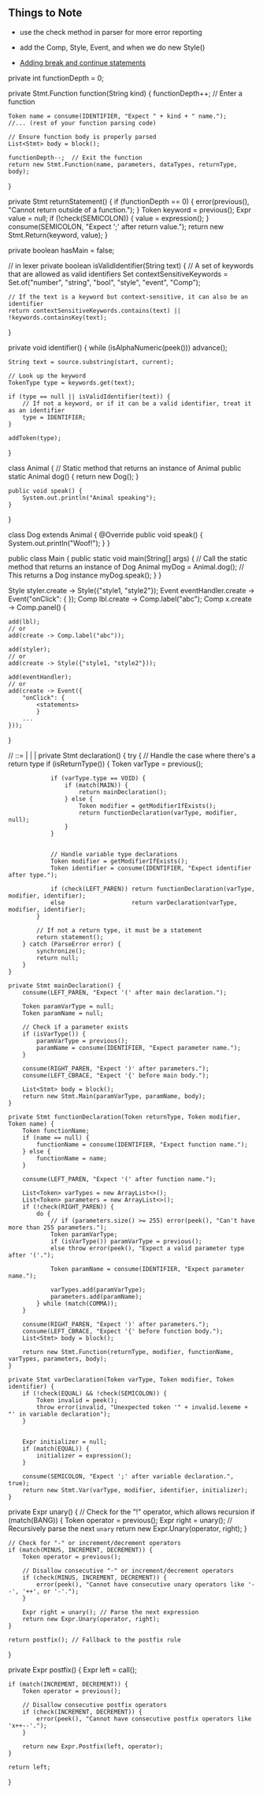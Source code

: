 ## Things to Note
- use the check method in parser for more error reporting

- add the Comp, Style, Event, and when we do new Style()

- [Adding break and continue statements](https://github.com/munificent/craftinginterpreters/blob/master/note/answers/chapter09_control.md)

private int functionDepth = 0;

private Stmt.Function function(String kind) {
functionDepth++; // Enter a function

    Token name = consume(IDENTIFIER, "Expect " + kind + " name.");
    //... (rest of your function parsing code)

    // Ensure function body is properly parsed
    List<Stmt> body = block();

    functionDepth--;  // Exit the function
    return new Stmt.Function(name, parameters, dataTypes, returnType, body);

}

private Stmt returnStatement() {
if (functionDepth == 0) {
error(previous(), "Cannot return outside of a function.");
}
Token keyword = previous();
Expr value = null;
if (!check(SEMICOLON)) {
value = expression();
}
consume(SEMICOLON, "Expect ';' after return value.");
return new Stmt.Return(keyword, value);
}

private boolean hasMain = false;

// in lexer
private boolean isValidIdentifier(String text) {
    // A set of keywords that are allowed as valid identifiers
    Set<String> contextSensitiveKeywords = Set.of("number", "string", "bool", "style", "event", "Comp");

    // If the text is a keyword but context-sensitive, it can also be an identifier
    return contextSensitiveKeywords.contains(text) || !keywords.containsKey(text);
}

private void identifier() {
    while (isAlphaNumeric(peek())) advance();

    String text = source.substring(start, current);

    // Look up the keyword
    TokenType type = keywords.get(text);

    if (type == null || isValidIdentifier(text)) {
        // If not a keyword, or if it can be a valid identifier, treat it as an identifier
        type = IDENTIFIER;
    }

    addToken(type);
}


class Animal {
    // Static method that returns an instance of Animal
    public static Animal dog() {
        return new Dog();
    }
    
    public void speak() {
        System.out.println("Animal speaking");
    }
}

class Dog extends Animal {
    @Override
    public void speak() {
        System.out.println("Woof!");
    }
}

public class Main {
    public static void main(String[] args) {
        // Call the static method that returns an instance of Dog
        Animal myDog = Animal.dog();  // This returns a Dog instance
        myDog.speak();
    }
}


Style styler.create -> Style({"style1, "style2"});
Event eventHandler.create -> Event("onClick": {
    <statements>
});
Comp lbl.create -> Comp.label("abc");
Comp x.create -> Comp.panel(<args>) {
    
    add(lbl);
    // or
    add(create -> Comp.label("abc"));

    add(styler);
    // or
    add(create -> Style({"style1, "style2"}));

    add(eventHandler);
    // or
    add(create -> Event({
        "onClick": {
            <statements>
            }
        ...
    }));
}


// <declaration> ::= <mainDecl> | <funcDecl> | <varDecl> | <statement>
    private Stmt declaration() {
        try {
            // Handle the case where there's a return type
            if (isReturnType()) {
                Token varType = previous();
                
                if (varType.type == VOID) {
                    if (match(MAIN)) {
                        return mainDeclaration();
                    } else {
                        Token modifier = getModifierIfExists();
                        return functionDeclaration(varType, modifier, null);
                    }
                }

                
                // Handle variable type declarations
                Token modifier = getModifierIfExists();
                Token identifier = consume(IDENTIFIER, "Expect identifier after type.");
                
                if (check(LEFT_PAREN)) return functionDeclaration(varType, modifier, identifier);
                else                   return varDeclaration(varType, modifier, identifier);
            }
            
            // If not a return type, it must be a statement
            return statement();
        } catch (ParseError error) {
            synchronize();
            return null;
        }
    }
    
    private Stmt mainDeclaration() {
        consume(LEFT_PAREN, "Expect '(' after main declaration.");
        
        Token paramVarType = null;
        Token paramName = null;
        
        // Check if a parameter exists
        if (isVarType()) {
            paramVarType = previous();
            paramName = consume(IDENTIFIER, "Expect parameter name.");
        }
        
        consume(RIGHT_PAREN, "Expect ')' after parameters.");
        consume(LEFT_CBRACE, "Expect '{' before main body.");
        
        List<Stmt> body = block();
        return new Stmt.Main(paramVarType, paramName, body);
    }
    
    private Stmt functionDeclaration(Token returnType, Token modifier, Token name) {
        Token functionName;
        if (name == null) {
            functionName = consume(IDENTIFIER, "Expect function name.");
        } else {
            functionName = name;
        }
        
        consume(LEFT_PAREN, "Expect '(' after function name.");
        
        List<Token> varTypes = new ArrayList<>();
        List<Token> parameters = new ArrayList<>();
        if (!check(RIGHT_PAREN)) {
            do {
                // if (parameters.size() >= 255) error(peek(), "Can't have more than 255 parameters.");
                Token paramVarType;
                if (isVarType()) paramVarType = previous();
                else throw error(peek(), "Expect a valid parameter type after '('.");
                
                Token paramName = consume(IDENTIFIER, "Expect parameter name.");
                
                varTypes.add(paramVarType);
                parameters.add(paramName);
            } while (match(COMMA));        
        }
        
        consume(RIGHT_PAREN, "Expect ')' after parameters.");
        consume(LEFT_CBRACE, "Expect '{' before function body.");
        List<Stmt> body = block();
        
        return new Stmt.Function(returnType, modifier, functionName, varTypes, parameters, body);
    }
    
    private Stmt varDeclaration(Token varType, Token modifier, Token identifier) {
        if (!check(EQUAL) && !check(SEMICOLON)) {
            Token invalid = peek();
            throw error(invalid, "Unexpected token '" + invalid.lexeme + "' in variable declaration");
        }
        
        
        Expr initializer = null;
        if (match(EQUAL)) {
            initializer = expression();
        }
        
        consume(SEMICOLON, "Expect ';' after variable declaration.", true);
        return new Stmt.Var(varType, modifier, identifier, initializer);
    }

private Expr unary() {
    // Check for the "!" operator, which allows recursion
    if (match(BANG)) {
        Token operator = previous();
        Expr right = unary(); // Recursively parse the next `unary`
        return new Expr.Unary(operator, right);
    }

    // Check for "-" or increment/decrement operators
    if (match(MINUS, INCREMENT, DECREMENT)) {
        Token operator = previous();

        // Disallow consecutive "-" or increment/decrement operators
        if (check(MINUS, INCREMENT, DECREMENT)) {
            error(peek(), "Cannot have consecutive unary operators like '--', '++', or '-'.");
        }

        Expr right = unary(); // Parse the next expression
        return new Expr.Unary(operator, right);
    }

    return postfix(); // Fallback to the postfix rule
}


private Expr postfix() {
    Expr left = call();

    if (match(INCREMENT, DECREMENT)) {
        Token operator = previous();

        // Disallow consecutive postfix operators
        if (check(INCREMENT, DECREMENT)) {
            error(peek(), "Cannot have consecutive postfix operators like 'x++--'.");
        }

        return new Expr.Postfix(left, operator);
    }

    return left;
}
